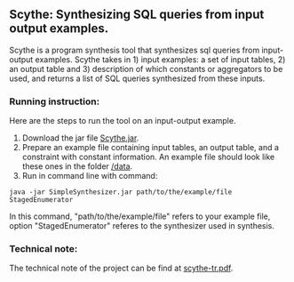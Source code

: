 ## Scythe: Synthesizing SQL queries from input output examples.

Scythe is a program synthesis tool that synthesizes sql queries from input-output examples. Scythe takes in 1) input examples: a set of input tables, 2) an output table and 3) description of which constants or aggregators to be used, and returns a list of SQL queries synthesized from these inputs.

### Running instruction:

Here are the steps to run the tool on an input-output example.

1. Download the jar file [Scythe.jar](https://github.com/Mestway/Scythe/tree/refined/out/artifacts/Scythe_jar).
2. Prepare an example file containing input tables, an output table, and a constraint with constant information. An example file should look like these ones in the folder  [/data](https://github.com/Mestway/Scythe/tree/refined/data).
3. Run in command line with command:
```
java -jar SimpleSynthesizer.jar path/to/the/example/file StagedEnumerator
```
In this command, "path/to/the/example/file" refers to your example file, option "StagedEnumerator" referes to the synthesizer used in synthesis.

### Technical note:

The technical note of the project can be find at [scythe-tr.pdf](https://github.com/Mestway/Scythe/blob/symbolic-cleaned/scythe-tr.pdf).
